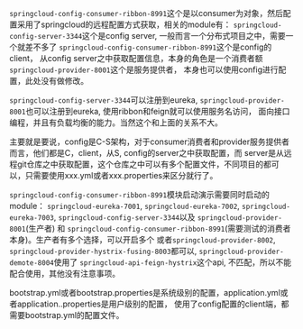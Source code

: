 `springcloud-config-consumer-ribbon-8991`这个是以consumer为对象，然后配置采用了springcloud的远程配置方式获取，相关的module有：
`springcloud-config-server-3344`这个是config server, 一般而言一个分布式项目之中，需要一个就差不多了
`springcloud-config-consumer-ribbon-8991`这个是config的 client， 从config server之中获取配置信息，本身的角色是一个消费者额
`springcloud-provider-8001`这个是服务提供者， 本身也可以使用config进行配置，此处没有做修改。

`springcloud-config-server-3344`可以注册到eureka, `springcloud-provider-8001`也可以注册到eureka, 使用ribbon和feign就可以使用服务名访问，
面向接口编程，并且有负载均衡的能力。当然这个和上面的关系不大。

主要就是要说，config是C-S架构，对于consumer消费者和provider服务提供者而言，他们都是C，client，从S, config的server之中获取配置，而
server是从远程git仓库之中获取配置，这个仓库之中可以有多个配置文件，不同项目的都可以，只需要使用xxx.yml或者xxx.properties来区分就行了。


`springcloud-config-consumer-ribbon-8991`模块启动演示需要同时启动的module：
`springcloud-eureka-7001`, `springcloud-eureka-7002`, `springcloud-eureka-7003`, `springcloud-config-server-3344`以及
`springcloud-provider-8001`(生产者) 和 `springcloud-config-consumer-ribbon-8991`(需要测试的消费者本身)。生产者有多个选择，可以开启多个
或者`springcloud-provider-8002`, `springcloud-provider-hystrix-fusing-8003`都可以, `springcloud-provider-demote-8004`使用了
`springcloud-api-feign-hystrix`这个api, 不匹配，所以不能配合使用，其他没有注意事项。

bootstrap.yml或者bootstrap.properties是系统级别的配置，application.yml或者application..properties是用户级别的配置，
使用了config配置的client端，都需要bootstrap.yml的配置文件。